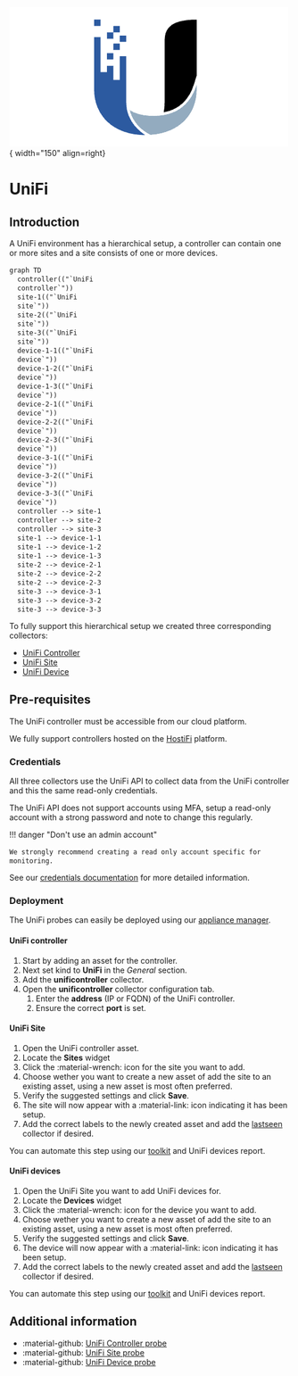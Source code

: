 ![UniFi-Service](../../images/probe_unifi.png){ width="150" align=right}

# UniFi

## Introduction

A UniFi environment has a hierarchical setup, a controller can contain one or more sites and a site consists of one or more devices. 

``` mermaid
graph TD
  controller(("`UniFi
  controller`"))
  site-1(("`UniFi
  site`"))
  site-2(("`UniFi
  site`"))
  site-3(("`UniFi
  site`"))
  device-1-1(("`UniFi
  device`"))
  device-1-2(("`UniFi
  device`"))
  device-1-3(("`UniFi
  device`"))
  device-2-1(("`UniFi
  device`"))
  device-2-2(("`UniFi
  device`"))
  device-2-3(("`UniFi
  device`"))
  device-3-1(("`UniFi
  device`"))
  device-3-2(("`UniFi
  device`"))
  device-3-3(("`UniFi
  device`"))
  controller --> site-1
  controller --> site-2
  controller --> site-3
  site-1 --> device-1-1
  site-1 --> device-1-2
  site-1 --> device-1-3
  site-2 --> device-2-1
  site-2 --> device-2-2
  site-2 --> device-2-3
  site-3 --> device-3-1
  site-3 --> device-3-2
  site-3 --> device-3-3
```

To fully support this hierarchical setup we created three corresponding collectors:

* [UniFi Controller](./unificontroller.md)
* [UniFi Site](./unifisite.md)
* [UniFi Device](./unifidevice.md)


## Pre-requisites

The UniFi controller must be accessible from our cloud platform.

We fully support controllers hosted on the [HostiFi](https://www.hostifi.com/) platform.

### Credentials

All three collectors use the UniFi API to collect data from the UniFi controller and this the same read-only credentials.

The UniFi API does not support accounts using MFA, setup a read-only account with a strong password and note to change this regularly. 

!!! danger "Don't use an admin account"

    We strongly recommend creating a read only account specific for monitoring.

See our [credentials documentation](./appliance/credentials.md) for more detailed information.

### Deployment

The UniFi probes can easily be deployed using our [appliance manager](./appliance/appliance_manager.md).

#### UniFi controller

1. Start by adding an asset for the controller.
2. Next set kind to **UniFi** in the *General* section.
3. Add the **unificontroller** collector.
4. Open the **unificontroller** collector configuration tab.
      1. Enter the **address** (IP or FQDN) of the UniFi controller.
      2. Ensure the correct **port** is set.

#### UniFi Site

1. Open the UniFi controller asset.
2. Locate the **Sites** widget
3. Click the :material-wrench: icon for the site you want to add.
4. Choose wether you want to create a new asset of add the site to an existing asset, using a new asset is most often preferred.
5. Verify the suggested settings and click **Save**.
6. The site will now appear with a :material-link: icon indicating it has been setup.
7. Add the correct labels to the newly created asset and add the [lastseen](./../services/last_seen.md) collector if desired.

You can automate this step using our [toolkit](https://github.com/infrasonar/toolkit) and UniFi devices report.

#### UniFi devices

1. Open the UniFi Site you want to add UniFi devices for.
2. Locate the **Devices** widget
3. Click the :material-wrench: icon for the device you want to add.
4. Choose wether you want to create a new asset of add the site to an existing asset, using a new asset is most often preferred.
5. Verify the suggested settings and click **Save**.
6. The device will now appear with a :material-link: icon indicating it has been setup.
7. Add the correct labels to the newly created asset and add the [lastseen](./../services/last_seen.md) collector if desired.

You can automate this step using our [toolkit](https://github.com/infrasonar/toolkit) and UniFi devices report.

## Additional information

* :material-github: [UniFi Controller probe](https://github.com/infrasonar/unificontroller-probe)
* :material-github: [UniFi Site probe](https://github.com/infrasonar/unifisite-probe)
* :material-github: [UniFi Device probe](https://github.com/infrasonar/unifidevice-probe)
